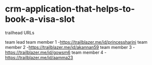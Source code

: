 # crm-application-that-helps-to-book-a-visa-slot

trailhead URLs

team lead
team member 1 -https://trailblazer.me/id/princessharini
team member 2 -https://trailblazer.me/id/akannan59
team member 3 -https://trailblazer.me/id/gowsm6
team member 4 -https://trailblazer.me/id/aamma23
